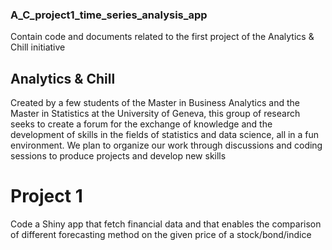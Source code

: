 ### A_C_project1_time_series_analysis_app
Contain code and documents related to the first project of the Analytics &amp; Chill initiative

## Analytics & Chill
Created by a few students of the Master in Business Analytics and the Master in Statistics at the University of Geneva, this group of research seeks to create a forum for the exchange of knowledge and the development of skills in the fields of statistics and data science, all in a fun environment.  We plan to organize our work through discussions and coding sessions to produce projects and develop new skills

# Project 1
Code a Shiny app that fetch financial data and that enables the comparison of different forecasting method on the given price of a stock/bond/indice
